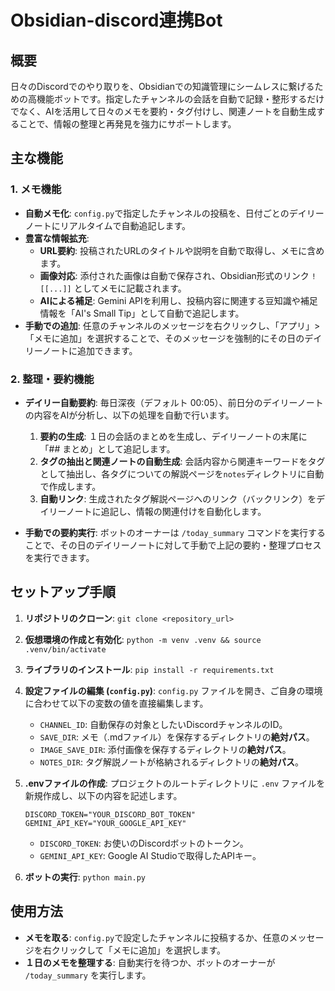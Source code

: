 # Obsidian-discord連携Bot

## 概要

日々のDiscordでのやり取りを、Obsidianでの知識管理にシームレスに繋げるための高機能ボットです。指定したチャンネルの会話を自動で記録・整形するだけでなく、AIを活用して日々のメモを要約・タグ付けし、関連ノートを自動生成することで、情報の整理と再発見を強力にサポートします。

## 主な機能

### 1. メモ機能

- **自動メモ化**: `config.py`で指定したチャンネルの投稿を、日付ごとのデイリーノートにリアルタイムで自動追記します。
- **豊富な情報拡充**:
    - **URL要約**: 投稿されたURLのタイトルや説明を自動で取得し、メモに含めます。
    - **画像対応**: 添付された画像は自動で保存され、Obsidian形式のリンク `![[...]]` としてメモに記載されます。
    - **AIによる補足**: Gemini APIを利用し、投稿内容に関連する豆知識や補足情報を「AI's Small Tip」として自動で追記します。
- **手動での追加**: 任意のチャンネルのメッセージを右クリックし、「アプリ」>「メモに追加」を選択することで、そのメッセージを強制的にその日のデイリーノートに追加できます。

### 2. 整理・要約機能

- **デイリー自動要約**: 毎日深夜（デフォルト 00:05）、前日分のデイリーノートの内容をAIが分析し、以下の処理を自動で行います。
    1.  **要約の生成**: １日の会話のまとめを生成し、デイリーノートの末尾に「## まとめ」として追記します。
    2.  **タグの抽出と関連ノートの自動生成**: 会話内容から関連キーワードをタグとして抽出し、各タグについての解説ページを`notes`ディレクトリに自動で作成します。
    3.  **自動リンク**: 生成されたタグ解説ページへのリンク（バックリンク）をデイリーノートに追記し、情報の関連付けを自動化します。

- **手動での要約実行**: ボットのオーナーは `/today_summary` コマンドを実行することで、その日のデイリーノートに対して手動で上記の要約・整理プロセスを実行できます。

## セットアップ手順

1.  **リポジトリのクローン**: `git clone <repository_url>`
2.  **仮想環境の作成と有効化**: `python -m venv .venv && source .venv/bin/activate`
3.  **ライブラリのインストール**: `pip install -r requirements.txt`
4.  **設定ファイルの編集 (`config.py`)**:
    `config.py` ファイルを開き、ご自身の環境に合わせて以下の変数の値を直接編集します。
    *   `CHANNEL_ID`: 自動保存の対象としたいDiscordチャンネルのID。
    *   `SAVE_DIR`: メモ（.mdファイル）を保存するディレクトリの**絶対パス**。
    *   `IMAGE_SAVE_DIR`: 添付画像を保存するディレクトリの**絶対パス**。
    *   `NOTES_DIR`: タグ解説ノートが格納されるディレクトリの**絶対パス**。

5.  **.envファイルの作成**:
    プロジェクトのルートディレクトリに `.env` ファイルを新規作成し、以下の内容を記述します。
    ```env
    DISCORD_TOKEN="YOUR_DISCORD_BOT_TOKEN"
    GEMINI_API_KEY="YOUR_GOOGLE_API_KEY"
    ```
    *   `DISCORD_TOKEN`: お使いのDiscordボットのトークン。
    *   `GEMINI_API_KEY`: Google AI Studioで取得したAPIキー。

6.  **ボットの実行**: `python main.py`

## 使用方法

- **メモを取る**: `config.py`で設定したチャンネルに投稿するか、任意のメッセージを右クリックして「メモに追加」を選択します。
- **１日のメモを整理する**: 自動実行を待つか、ボットのオーナーが `/today_summary` を実行します。
